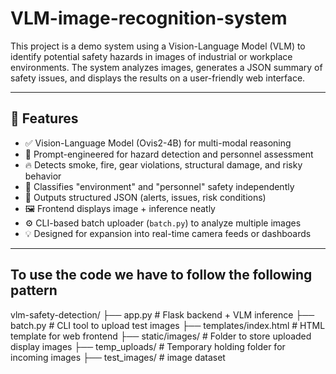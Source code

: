 # VLM-image-recognition-system

This project is a demo system using a Vision-Language Model (VLM) to identify potential safety hazards in images of industrial or workplace environments. The system analyzes images, generates a JSON summary of safety issues, and displays the results on a user-friendly web interface.

---

## 🚀 Features

- ✅ Vision-Language Model (Ovis2-4B) for multi-modal reasoning
- 🧠 Prompt-engineered for hazard detection and personnel assessment
- 🔥 Detects smoke, fire, gear violations, structural damage, and risky behavior
- 👷 Classifies "environment" and "personnel" safety independently
- 🧾 Outputs structured JSON (alerts, issues, risk conditions)
- 🖼 Frontend displays image + inference neatly
- ⚙️ CLI-based batch uploader (`batch.py`) to analyze multiple images
- 💡 Designed for expansion into real-time camera feeds or dashboards

---

## To use the code we have to follow the following pattern 

vlm-safety-detection/
├── app.py                 # Flask backend + VLM inference
├── batch.py               # CLI tool to upload test images
├── templates/index.html   # HTML template for web frontend
├── static/images/         # Folder to store uploaded display images
├── temp_uploads/          # Temporary holding folder for incoming images
├── test_images/           # image dataset 

